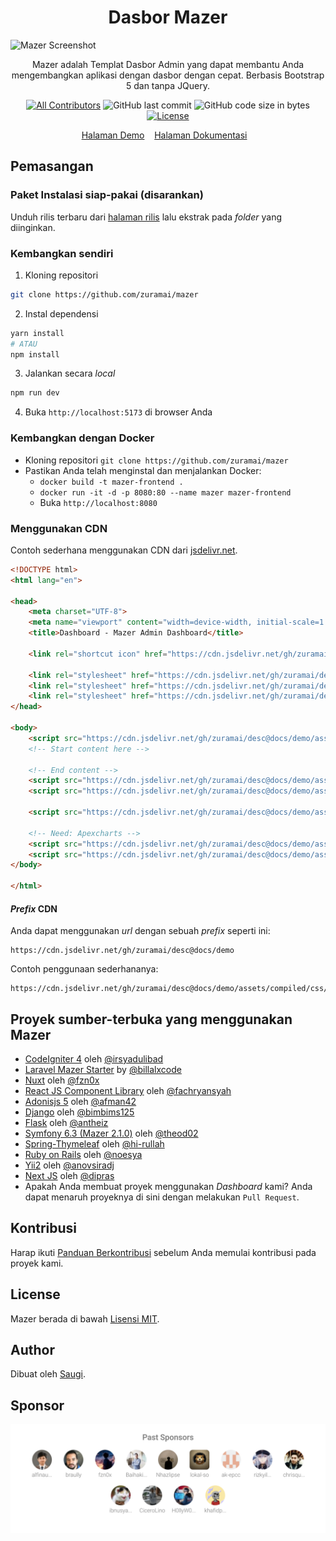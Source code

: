 <h1 align="center">Dasbor Mazer</h1>

![Mazer Screenshot](https://user-images.githubusercontent.com/45036724/167523601-9d20fb17-1989-488f-b619-cb53c0db8898.png)

<p align="center">Mazer adalah Templat Dasbor Admin yang dapat membantu Anda mengembangkan aplikasi dengan dasbor dengan cepat. Berbasis Bootstrap 5 dan tanpa JQuery.
</p>
<div align="center">

[![All Contributors](https://img.shields.io/github/contributors/zuramai/mazer)](https://github.com/zuramai/mazer/graphs/contributors)
![GitHub last commit](https://img.shields.io/github/last-commit/zuramai/mazer.svg)
![GitHub code size in bytes](https://img.shields.io/github/languages/code-size/zuramai/mazer)
[![License](https://img.shields.io/github/license/zuramai/mazer.svg)](LICENSE)

</div>

<p align="center">
	<a href="http://zuramai.github.io/mazer/demo">Halaman Demo</a>&nbsp;&nbsp;&nbsp;
	<a href="http://zuramai.github.io/mazer/docs">Halaman Dokumentasi</a>&nbsp;&nbsp;&nbsp;
</p>

## Pemasangan

### Paket Instalasi siap-pakai (disarankan)

Unduh rilis terbaru dari [halaman rilis](https://github.com/zuramai/mazer/releases "halaman rilis") lalu ekstrak pada *folder* yang diinginkan.

### Kembangkan sendiri


1. Kloning repositori
```sh
git clone https://github.com/zuramai/mazer
```

2. Instal dependensi
```sh
yarn install
# ATAU
npm install
```

3. Jalankan secara *local*
```sh
npm run dev
```

4. Buka `http://localhost:5173` di browser Anda

### Kembangkan dengan Docker

- Kloning repositori `git clone https://github.com/zuramai/mazer`
- Pastikan Anda telah menginstal dan menjalankan Docker:
    - `docker build -t mazer-frontend .`
    - `docker run -it -d -p 8080:80 --name mazer mazer-frontend`
    - Buka `http://localhost:8080`

### Menggunakan CDN
Contoh sederhana menggunakan CDN dari [jsdelivr.net](https://www.jsdelivr.com/).

```html
<!DOCTYPE html>
<html lang="en">

<head>
    <meta charset="UTF-8">
    <meta name="viewport" content="width=device-width, initial-scale=1.0">
    <title>Dashboard - Mazer Admin Dashboard</title>

    <link rel="shortcut icon" href="https://cdn.jsdelivr.net/gh/zuramai/desc@docs/demo/assets/compiled/svg/favicon.svg" type="image/x-icon">

    <link rel="stylesheet" href="https://cdn.jsdelivr.net/gh/zuramai/desc@docs/demo/assets/compiled/css/app.css">
    <link rel="stylesheet" href="https://cdn.jsdelivr.net/gh/zuramai/desc@docs/demo/assets/compiled/css/app-dark.css">
    <link rel="stylesheet" href="https://cdn.jsdelivr.net/gh/zuramai/desc@docs/demo/assets/compiled/css/iconly.css">
</head>

<body>
    <script src="https://cdn.jsdelivr.net/gh/zuramai/desc@docs/demo/assets/static/js/initTheme.js"></script>
    <!-- Start content here -->

    <!-- End content -->
    <script src="https://cdn.jsdelivr.net/gh/zuramai/desc@docs/demo/assets/static/js/components/dark.js"></script>
    <script src="https://cdn.jsdelivr.net/gh/zuramai/desc@docs/demo/assets/extensions/perfect-scrollbar/perfect-scrollbar.min.js"></script>

    <script src="https://cdn.jsdelivr.net/gh/zuramai/desc@docs/demo/assets/compiled/js/app.js"></script>

    <!-- Need: Apexcharts -->
    <script src="https://cdn.jsdelivr.net/gh/zuramai/desc@docs/demo/assets/extensions/apexcharts/apexcharts.min.js"></script>
    <script src="https://cdn.jsdelivr.net/gh/zuramai/desc@docs/demo/assets/static/js/pages/dashboard.js"></script>
</body>

</html>
```

#### *Prefix* CDN

Anda dapat menggunakan *url* dengan sebuah *prefix* seperti ini:
```
https://cdn.jsdelivr.net/gh/zuramai/desc@docs/demo
```

Contoh penggunaan sederhananya:
```
https://cdn.jsdelivr.net/gh/zuramai/desc@docs/demo/assets/compiled/css/app.css
```

## Proyek sumber-terbuka yang menggunakan **Mazer**

- [CodeIgniter 4](https://github.com/irsyadulibad/mazer-codeigniter) oleh [@irsyadulibad](https://github.com/irsyadulibad)
- [Laravel Mazer Starter](https://github.com/billalxcode/laravel-mazer-starter) by [@billalxcode](https://github.com/billalxcode)
- [Nuxt](https://github.com/fzn0x/mazer-nuxt) oleh [@fzn0x](https://github.com/fzn0x)
- [React JS Component Library](https://github.com/fachryansyah/react-mazer-ui) oleh [@fachryansyah](https://github.com/fachryansyah/)
- [Adonisjs 5](https://github.com/afman42/mazer-adonisjs) oleh [@afman42](https://github.com/afman42/)
- [Django](https://github.com/bimbims125/mazer-django) oleh [@bimbims125](https://github.com/bimbims125/)
- [Flask](https://github.com/antheiz/mazer-flask) oleh [@antheiz](https://github.com/antheiz/)
- [Symfony 6.3 (Mazer 2.1.0)](https://github.com/TheoD02/mazer-symfony-6.3/tree/mazer-2.1.0) oleh [@theod02](ttps://github.com/TheoD02)
- [Spring-Thymeleaf](https://github.com/deyhay-enterprise/spring-project-mazer-template) oleh [@hi-rullah](https://github.com/hi-rullah)
- [Ruby on Rails](https://github.com/noesya/mazer-rails) oleh [@noesya](https://github.com/noesya)
- [Yii2](https://github.com/anovsiradj/yii2-theme-mazer) oleh [@anovsiradj](https://github.com/anovsiradj)
- [Next JS](https://github.com/dipras/next-mazer) oleh [@dipras](https://github.com/dipras)
- Apakah Anda membuat proyek menggunakan *Dashboard* kami? Anda dapat menaruh proyeknya di sini dengan melakukan `Pull Request`.

## Kontribusi

Harap ikuti [Panduan Berkontribusi](./CONTRIBUTING_ID.md) sebelum Anda memulai kontribusi pada proyek kami.

## License

Mazer berada di bawah [Lisensi MIT](./LICENSE).

## Author

Dibuat oleh <a href="https://saugi.me">Saugi</a>.

## Sponsor

![zuramai's sponsors](https://raw.githubusercontent.com/zuramai/static/main/sponsors.svg)

